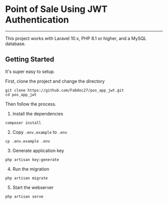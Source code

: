 # Point of Sale Using JWT Authentication

---

This project works with Laravel 10.x, PHP 8.1 or higher, and a MySQL database.

## Getting Started

It's super easy to setup.

First, clone the project and change the directory

```shell
git clone https://github.com/Fabdoc27/pos_app_jwt.git
cd pos_app_jwt
```

Then follow the process.

1. Install the dependencies

```shell
composer install
```

2. Copy `.env.example` to `.env`

```shell
cp .env.example .env
```

3. Generate application key

```shell
php artisan key:generate
```

4. Run the migration

```shell
php artisan migrate
```

5. Start the webserver

```shell
php artisan serve
```
